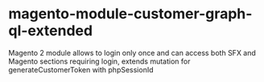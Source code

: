 # magento-module-customer-graph-ql-extended
Magento 2 module allows to login only once and can access both SFX and Magento sections requiring login, extends mutation for generateCustomerToken with phpSessionId

